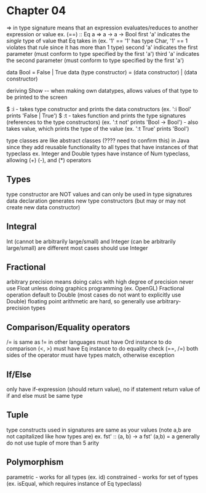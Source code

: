 # Chapter 04

=> in type signature means that an expression evaluates/reduces to another expression or value
ex. (==) :: Eq a => a -> a -> Bool
    first 'a' indicates the *single* type of value that Eq takes in (ex. '1' == '1' has type Char, '1' == 1 violates that rule since it has more than 1 type)
    second 'a' indicates the first parameter (must conform to type specified by the first 'a')
    third 'a' indicates the second parameter (must conform to type specified by the first 'a')

data Bool = False | True
data (type constructor) = (data constructor) | (data constructor)

deriving Show -- when making own datatypes, allows values of that type to be printed to the screen

$ :i - takes type constructor and prints the data constructors (ex. ':i Bool' prints 'False | True')
$ :t - takes function and prints the type signatures (references to the type constructors) (ex. ':t not' prints 'Bool -> Bool')
     - also takes value, which prints the type of the value (ex. ':t True' prints 'Bool')

type classes are like abstract classes (???? need to confirm this) in Java since they add reusable functionality to all types that have instances of that typeclass
ex. Integer and Double types have instance of Num typeclass, allowing (+) (-), and (*) operators

## Types
type constructor are NOT values and can only be used in type signatures
data declaration generates new type constructors (but may or may not create new data constructor)

## Integral
Int (cannot be arbitrarily large/small) and Integer (can be arbitrarily large/small) are different
most cases should use Integer

## Fractional
arbitrary precision means doing calcs with high degree of precision
never use Float unless doing graphics programming (ex. OpenGL)
Fractional operation default to Double (most cases do not want to explicitly use Double)
floating point arithmetic are hard, so generally use arbitrary-precision types

## Comparison/Equality operators
/= is same as != in other languages
must have Ord instance to do comparison (<, >)
must have Eq instance to do equality check (==, /=)
both sides of the operator must have types match, otherwise exception

## If/Else
only have if-expression (should return value), no if statement
return value of if and else must be same type

## Tuple
type constructs used in signatures are same as your values (note a,b are not capitalized like how types are)
ex. fst' :: (a, b) -> a
    fst' (a,b) = a
generally do not use tuple of more than 5 arity

## Polymorphism
parametric - works for all types (ex. id)
constrained - works for set of types (ex. isEqual, which requires instance of Eq typeclass)
